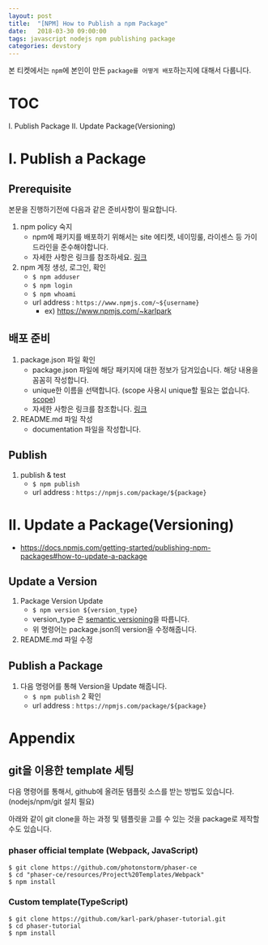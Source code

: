 ```yaml
---
layout: post
title:  "[NPM] How to Publish a npm Package"
date:   2018-03-30 09:00:00
tags: javascript nodejs npm publishing package
categories: devstory
---
```

본 티켓에서는 `npm`에 본인이 만든 `package를 어떻게 배포`하는지에 대해서 다룹니다.

# TOC
I. Publish Package
II. Update Package(Versioning)


# I. Publish a Package

## Prerequisite
본문을 진행하기전에 다음과 같은 준비사항이 필요합니다.

1. npm policy 숙지
    - npm에 패키지를 배포하기 위해서는 site 에티켓, 네이밍룰, 라이센스 등 가이드라인을 준수해야합니다.
    - 자세한 사항은 링크를 참조하세요. [링크](https://www.npmjs.com/policies)
2. npm 계정 생성, 로그인, 확인
    - `$ npm adduser`
    - `$ npm login`
    - `$ npm whoami`
    - url address : `https://www.npmjs.com/~${username}`
        - ex) https://www.npmjs.com/~karlpark


## 배포 준비
1. package.json 파일 확인
    - package.json 파일에 해당 패키지에 대한 정보가 담겨있습니다. 해당 내용을 꼼꼼히 작성합니다.
    - unique한 이름을 선택합니다. (scope 사용시 unique할 필요는 없습니다. [scope](https://docs.npmjs.com/misc/scope))
    - 자세한 사항은 링크를 참조합니다. [링크](https://docs.npmjs.com/getting-started/using-a-package.json)
2. README.md 파일 작성
    - documentation 파일을 작성합니다.

## Publish
1. publish & test
    - `$ npm publish`
    - url address : `https://npmjs.com/package/${package}`



# II. Update a Package(Versioning)
- https://docs.npmjs.com/getting-started/publishing-npm-packages#how-to-update-a-package


## Update a Version
1. Package Version Update
    - `$ npm version ${version_type}`
    - version_type 은 [semantic versioning](https://docs.npmjs.com/getting-started/semantic-versioning)을 따릅니다.
    - 위 명령어는 package.json의 version을 수정해줍니다.
2. README.md 파일 수정


## Publish a Package
1. 다음 명령어를 통해 Version을 Update 해줍니다.
    - `$ npm publish`
2 확인
    - url address : `https://npmjs.com/package/${package}`



# Appendix
## git을 이용한 template 세팅
다음 명령어를 통해서, github에 올려둔 템플릿 소스를 받는 방법도 있습니다.(nodejs/npm/git 설치 필요)

아래와 같이 git clone을 하는 과정 및 템플릿을 고를 수 있는 것을 package로 제작할 수도 있습니다.

### phaser official template (Webpack, JavaScript)

```shell
$ git clone https://github.com/photonstorm/phaser-ce
$ cd "phaser-ce/resources/Project%20Templates/Webpack"
$ npm install
```

### Custom template(TypeScript)

```shell
$ git clone https://github.com/karl-park/phaser-tutorial.git
$ cd phaser-tutorial
$ npm install
```